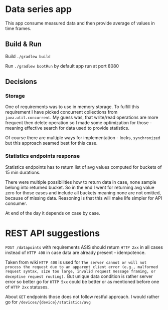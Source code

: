 # Data series app
This app consume measured data and then provide average of values in time frames.

## Build & Run

Build `./gradlew build`

Run `./gradlew bootRun` by default app run at port 8080

## Decisions

### Storage
One of requirements was to use in memory storage. 
To fulfill this requirement I have picked concurrent collections from `java.util.concurrent`. 
My guess was, that write/read operations are more frequent then delete operation so I made some 
optimization for those - meaning effective search for data used to provide statistics.

Of course there are multiple ways for implementation - locks, `synchronized` but this approach seamed best for this case.

### Statistics endpoints response
Statistics endpoints has to return list of avg values computed for buckets of 15 min durations. 

There were multiple possibilities how to return data in case, none sample belong into returned bucket.
So in the end I went for returning avg value zero for those cases and include all buckets meaning none are
not omitted, because of missing data. Reasoning is that this will make life simpler for API consumer.

At end of the day it depends on case by case.

# REST API suggestions
`POST /datapoints` with requirements ASIS should 
return `HTTP 2xx` in all cases instead of `HTTP 400` in case data are already present - idempotence.

Taken from wiki `HTTP 400` is used for `The server cannot or will not process the request due to an apparent client error (e.g., malformed request syntax, size too large, invalid request message framing, or deceptive request routing).`
But unique data condition is rather server error so better go for `HTTP 5xx` could be better or as mentioned before one of
`HTTP 2xx` statuses.


About `GET` endpoints those does not follow restful approach. I would rather go for `/devices/{device}/statistics/avg`
